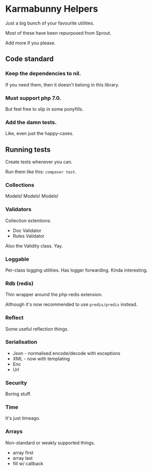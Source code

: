 # Karmabunny Helpers

Just a big bunch of your favourite utilities.

Most of these have been repurposed from Sprout.

Add more if you please.


## Code standard

### Keep the dependencies to nil.
If you need them, then it doesn't belong in this library.

### Must support php 7.0.
But feel free to slip in some ponyfills.

### Add the damn tests.
Like, even just the happy-cases.


## Running tests

Create tests whenever you can.

Run them like this: `composer test`.


### Collections

Models! Models! Models!


### Validators

Collection extentions:
- Doc Validator
- Rules Validator

Also the Validity class. Yay.


### Loggable

Per-class logging utilities. Has logger forwarding. Kinda interesting.


### Rdb (redis)

Thin wrapper around the php-redis extension.

Although it's now recommended to use `predis/predis` instead.


### Reflect

Some useful reflection things.


### Serialisation

- Json - normalised encode/decode with exceptions
- XML - now with templating
- Enc
- Url


### Security

Boring stuff.


### Time

It's just timeago.


### Arrays

Non-standard or weakly supported things.

- array first
- array last
- fill w/ callback
